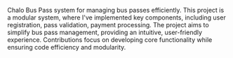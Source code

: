 Chalo Bus Pass system for managing bus passes efficiently. This project is a modular system, where I've implemented key components, including user registration, pass validation, payment processing. The project aims to simplify bus pass management, providing an intuitive, user-friendly experience. Contributions focus on developing core functionality while ensuring code efficiency and modularity.
